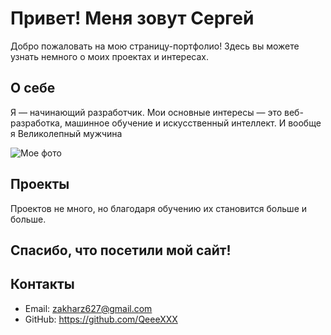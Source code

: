 # Привет! Меня зовут Сергей
Добро пожаловать на мою страницу-портфолио! Здесь вы можете узнать немного о моих проектах и интересах.

## О себе
Я — начинающий разработчик. Мои основные интересы — это веб-разработка, машинное обучение и искусственный интеллект.
И вообще я Великолепный мужчина 


![Мое фото](https://i.blogs.es/fa3a7b/sukuna/375_375.jpeg)
## Проекты
Проектов не много, но благодаря обучению их становится больше и больше.


## Спасибо, что посетили мой сайт!

## Контакты
- Email: zakharz627@gmail.com
- GitHub: https://github.com/QeeeXXX